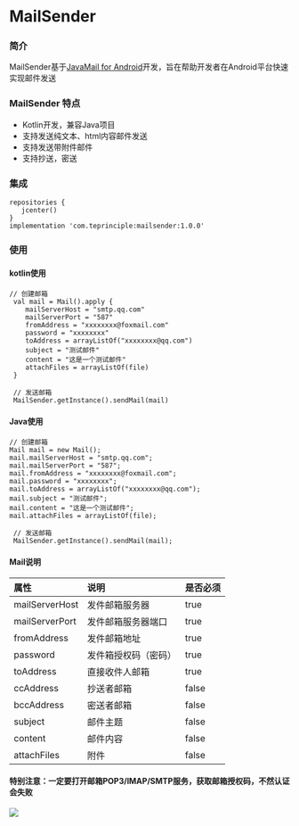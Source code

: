 # MailSender
### 简介
MailSender基于[JavaMail for Android](https://javaee.github.io/javamail/Android)开发，旨在帮助开发者在Android平台快速实现邮件发送
### MailSender 特点
* Kotlin开发，兼容Java项目
* 支持发送纯文本、html内容邮件发送
* 支持发送带附件邮件
* 支持抄送，密送

### 集成
```
repositories {
   jcenter()    
}
implementation 'com.teprinciple:mailsender:1.0.0'
```
### 使用
#### kotlin使用
```
// 创建邮箱
 val mail = Mail().apply {
    mailServerHost = "smtp.qq.com"
    mailServerPort = "587"
    fromAddress = "xxxxxxxx@foxmail.com"
    password = "xxxxxxxx"
    toAddress = arrayListOf("xxxxxxxx@qq.com")
    subject = "测试邮件"
    content = "这是一个测试邮件"
    attachFiles = arrayListOf(file)
 }
 
 // 发送邮箱
 MailSender.getInstance().sendMail(mail)
```

#### Java使用
```
// 创建邮箱
Mail mail = new Mail();
mail.mailServerHost = "smtp.qq.com";
mail.mailServerPort = "587";
mail.fromAddress = "xxxxxxxx@foxmail.com";
mail.password = "xxxxxxxx";
mail.toAddress = arrayListOf("xxxxxxxx@qq.com");
mail.subject = "测试邮件";
mail.content = "这是一个测试邮件";
mail.attachFiles = arrayListOf(file);

 // 发送邮箱
 MailSender.getInstance().sendMail(mail);
```
#### Mail说明
| 属性             | 说明                               | 是否必须 |
|:-------------- |:------------------------------------ |:------ |
| mailServerHost| 发件邮箱服务器         | true   |
| mailServerPort | 发件邮箱服务器端口      | true   |
| fromAddress    | 发件邮箱地址     | true   |
| password     | 发件箱授权码（密码）     | true   |
| toAddress     | 直接收件人邮箱    | true   |
| ccAddress     | 抄送者邮箱     | false   |
| bccAddress     | 密送者邮箱     | false   |
| subject     | 邮件主题     | false   |
| content     | 邮件内容     | false   |
| attachFiles     | 附件     | false   |

#### 特别注意：一定要打开邮箱POP3/IMAP/SMTP服务，获取邮箱授权码，不然认证会失败
![](http://upload-images.jianshu.io/upload_images/2368611-58043f5d5d0b6137.png?imageMogr2/auto-orient/strip%7CimageView2/2/w/1240)